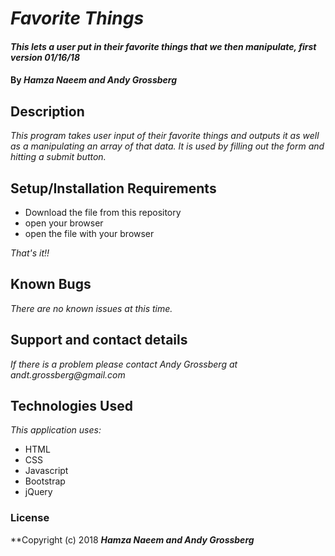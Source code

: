 # _Favorite Things_

#### _This lets a user put in their favorite things that we then manipulate, first version 01/16/18_

#### By _**Hamza Naeem and Andy Grossberg**_

## Description

_This program takes user input of their favorite things and outputs it as well as a manipulating an array of that data. It is used by filling out the form and hitting a submit button._

## Setup/Installation Requirements

* Download the file from this repository
* open your browser
* open the file with your browser

_That's it!!_

## Known Bugs

_There are no known issues at this time._

## Support and contact details

_If there is a problem please contact Andy Grossberg at andt.grossberg@gmail.com_

## Technologies Used

_This application uses:_
* HTML
* CSS
* Javascript
* Bootstrap
* jQuery

### License

**Copyright (c) 2018 **_Hamza Naeem and Andy Grossberg_**
